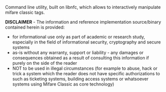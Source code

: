 Command line utility, built on libnfc, which allows to interactively manipulate mifare classic tags.


**DISCLAIMER** - The information and reference implementation source/binary contained herein is provided:

  * for informational use only as part of academic or research study, especially in the field of informational security, cryptography and secure systems
  * as-is without any warranty, support or liability - any damages or consequences obtained as a result of consulting this information if purely on the side of the reader
  * NOT to be used in illegal circumstances (for example to abuse, hack or trick a system which the reader does not have specific authorizations to such as ticketing systems, building access systems or whatsoever systems using Mifare Classic as core technology)